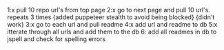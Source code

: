 1:x pull 10 repo url's from top page
2:x go to next page and pull 10 url's. repeats 3 times
{added puppeteer stealth to avoid being blocked}
{didn't work}
3:x go to each url and pull readme
4:x add url and readme to db
5:x itterate through all urls and add them to the db
6: add all readmes in db to jspell and check for spelling errors

